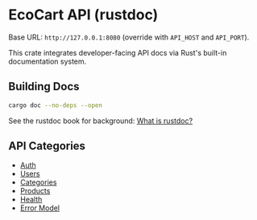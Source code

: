 # EcoCart API (rustdoc)

Base URL: `http://127.0.0.1:8080` (override with `API_HOST` and `API_PORT`).

This crate integrates developer-facing API docs via Rust's built-in documentation system.

## Building Docs

```bash
cargo doc --no-deps --open
```

See the rustdoc book for background: [What is rustdoc?](https://doc.rust-lang.org/rustdoc/what-is-rustdoc.html)

## API Categories

- [Auth](crate::api_docs::auth)
- [Users](crate::api_docs::users)
- [Categories](crate::api_docs::categories)
- [Products](crate::api_docs::products)
- [Health](crate::api_docs::health)
- [Error Model](crate::api_docs::errors)
